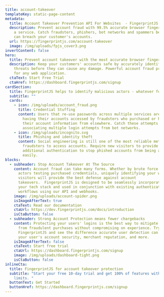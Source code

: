 ```yaml
---
title: account-takeover
templateKey: static-page-content
metadata:
  title: Account Takeover Prevention API For Websites  - FingerprintJS
  description: Prevent account fraud with 99.5% accurate browser fingerprinting as
    a service. Catch fraudsters, phishers, bot networks and spammers before they
    can breach your customer's accounts.
  url: https://fingerprintjs.com/account-takeover
  image: /img/uploads/fpjs_cover3.png
invertContent: false
hero:
  title: Prevent account takeover with the most accurate browser fingerprinting API
  description: Keep your customers' accounts safe by accurately identifying
    threats before they can cause any damage. Powerful account fraud protection
    for any web application.
  ctaText: Start Free Trial
  ctaHref: https://dashboard.fingerprintjs.com/signup
cardSection:
  title: FingerprintJS helps to identify malicious actors - whatever form they take
  subtitle: ""
  cards:
    - icon: /img/uploads/account_fraud.png
      title: Credential Stuffing
      content: Users that re-use passwords across multiple services are at risk of
        having their accounts accessed by fraudsters who purchased or hacked
        their account information from elsewhere. Catch these attempts by
        associating multiple login attempts from bot networks.
    - icon: /img/uploads/incognito.svg
      title: Phishing and identity theft
      content: Social engineering is still one of the most reliable methods for
        fraudsters to access accounts. Require new visitors to provide
        additional authentication to stop phished accounts from being accessed
        easily.
blocks:
  - subheader: Stop Account Takeover At The Source
    content: Account fraud can take many forms. Whether by brute force or individual
      actors testing purchased credentials, uniquely identifying your website
      visitors will provide the best defense against account
      takeovers.  FingerprintJS is designed to be seamlessly incorporated into
      your tech stack and used in conjunction with existing authentication
      workflows using our API and webhooks.
    image: /img/uploads/account-spider.png
    isImageAfterText: true
    ctaText: Read our documentation
    ctaUrl: https://dev.fingerprintjs.com/docs/introduction
    isCtaButton: false
  - subheader: Strong Account Protection means fewer chargebacks
    content: Protecting your users' logins is the best way to mitigate chargebacks
      from fraudulent purchases without compromising on experience. Try
      FingerprintJS and see the difference accurate user detection can make for
      your user's account security, merchant reputation, and more.
    isImageAfterText: false
    ctaText: Start free trial
    ctaUrl: https://dashboard.fingerprintjs.com/signup
    image: /img/uploads/dashboard-tight.png
    isCtaButton: false
inlineCta:
  title: FingerprintJS for account takeover protection
  subtitle: "Start your free 10-day trial and get 100% of features with no usage
    limits. "
  buttonText: Get Started
  buttonHref: https://dashboard.fingerprintjs.com/signup
---
```

